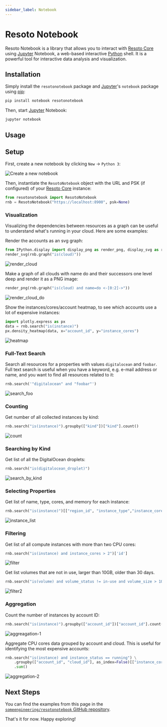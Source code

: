```yaml
---
sidebar_label: Notebook
---
```


# Resoto Notebook

Resoto Notebook is a library that allows you to interact with [Resoto Core](./components/core.md) using [Jupyter](https://jupyter.org) Notebook, a web-based interactive [Python](https://python.org) shell. It is a powerful tool for interactive data analysis and visualization.

## Installation

Simply install the `resotonotebook` package and [Jupyter](https://jupyter.org)'s `notebook` package using [pip](https://pip.pypa.io):

```bash
pip install notebook resotonotebook
```

Then, start [Jupyter](https://jupyter.org) Notebook:

```bash
jupyter notebook
```

## Usage

## Setup

First, create a new notebook by clicking `New` &rarr; `Python 3`:

![Create a new notebook](./img/create_new_notebook.png)

Then, instantiate the `ResotoNotebook` object with the URL and PSK (if configured) of your [Resoto Core](./components/core.md) instance:

```python
from resotonotebook import ResotoNotebook
rnb = ResotoNotebook("https://localhost:8900", psk=None)
```

### Visualization

Visualizing the dependencies between resources as a graph can be useful to understand what's running in your cloud. Here are some examples:

Render the accounts as an svg graph:

```python
from IPython.display import display_png as render_png, display_svg as render_svg
render_svg(rnb.graph("is(cloud)"))
```

![render_cloud](./img/render_cloud.png)

Make a graph of all clouds with name do and their successors one level deep and render it as a PNG image:

```python
render_png(rnb.graph("is(cloud) and name=do <-[0:2]->"))
```

![render_cloud_do](./img/render_cloud_do.png)

Show the instances/cores/account heatmap, to see which accounts use a lot of expensive instances:

```python
import plotly.express as px
data = rnb.search("is(instance)")
px.density_heatmap(data, x="account_id", y="instance_cores")
```

![heatmap](./img/plotly_heatmap.png)

### Full-Text Search

Search all resources for a properties with values `digitalocean` and `foobar`. Full text search is useful when you have a keyword, e.g. e-mail address or name, and you want to find all resources related to it:

```python
rnb.search('"digitalocean" and "foobar"')
```

![search_foo](./img/search_foo.png)

### Counting

Get number of all collected instances by kind:

```python
rnb.search("is(instance)").groupby(["kind"])["kind"].count()
```

![count](./img/count.png)

### Searching by Kind

Get list of all the DigitalOcean droplets:

```python
rnb.search("is(digitalocean_droplet)")
```

![search_by_kind](./img/search_by_kind.png)

### Selecting Properties

Get list of name, type, cores, and memory for each instance:

```python
rnb.search("is(instance)")[["region_id", "instance_type","instance_cores", "instance_memory"]]
```

![instance_list](./img/instance_list.png)

### Filtering

Get list of all compute instances with more than two CPU cores:

```python
rnb.search("is(instance) and instance_cores > 2")['id']
```

![filter](./img/filter.png)

Get list volumes that are not in use, larger than 10GB, older than 30 days.

```python
rnb.search("is(volume) and volume_status != in-use and volume_size > 10 and age > 30d")['id']
```

![filter2](./img/filter-2.png)

### Aggregation

Count the number of instances by account ID:

```python
rnb.search("is(instance)").groupby(["account_id"])["account_id"].count()
```

![aggreagation-1](./img/aggregation-1.png)

Aggregate CPU cores data grouped by account and cloud. This is useful for identifying the most expensive accounts:

```python
rnb.search("is(instance) and instance_status == running") \
    .groupby(["account_id", "cloud_id"], as_index=False)[["instance_cores"]] \
    .sum()
```

![aggregation-2](./img/aggregation-2.png)

## Next Steps

You can find the examples from this page in the [`someengineering/resotonotebook` GitHub repository](https://github.com/someengineering/resotonotebook/blob/main/examples/example.ipynb).

That's it for now. Happy exploring!
